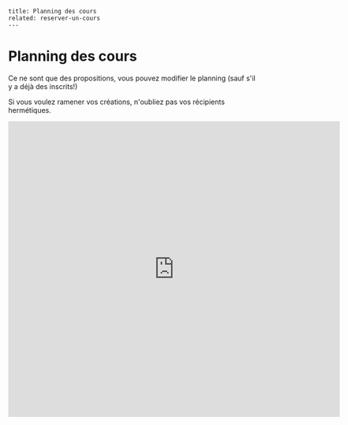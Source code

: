 	title: Planning des cours
    related: reserver-un-cours
	---
# Planning des cours

Ce ne sont que des propositions, vous pouvez modifier le planning (sauf s'il y a déjà des inscrits!)

Si vous voulez ramener vos créations, n'oubliez pas vos récipients hermétiques.


<iframe src="https://calendar.google.com/calendar/embed?showTitle=0&amp;showNav=0&amp;showDate=0&amp;showPrint=0&amp;showTabs=0&amp;showCalendars=0&amp;showTz=0&amp;mode=AGENDA&amp;height=600&amp;wkst=1&amp;bgcolor=%23FFFFFF&amp;src=assoflvm%40gmail.com&amp;color=%232F6309&amp;ctz=Europe%2FParis" style="border-width:0" width="672" height="600" frameborder="0" scrolling="no"></iframe>